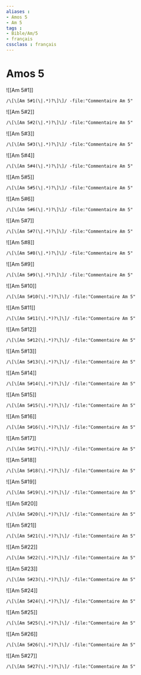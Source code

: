 ```yaml
---
aliases : 
- Amos 5
- Am 5
tags : 
- Bible/Am/5
- français
cssclass : français
---
```


# Amos 5

![[Am 5#1]]

```query
/\[\[Am 5#1(\|.*)?\]\]/ -file:"Commentaire Am 5"
```

![[Am 5#2]]

```query
/\[\[Am 5#2(\|.*)?\]\]/ -file:"Commentaire Am 5"
```

![[Am 5#3]]

```query
/\[\[Am 5#3(\|.*)?\]\]/ -file:"Commentaire Am 5"
```

![[Am 5#4]]

```query
/\[\[Am 5#4(\|.*)?\]\]/ -file:"Commentaire Am 5"
```

![[Am 5#5]]

```query
/\[\[Am 5#5(\|.*)?\]\]/ -file:"Commentaire Am 5"
```

![[Am 5#6]]

```query
/\[\[Am 5#6(\|.*)?\]\]/ -file:"Commentaire Am 5"
```

![[Am 5#7]]

```query
/\[\[Am 5#7(\|.*)?\]\]/ -file:"Commentaire Am 5"
```

![[Am 5#8]]

```query
/\[\[Am 5#8(\|.*)?\]\]/ -file:"Commentaire Am 5"
```

![[Am 5#9]]

```query
/\[\[Am 5#9(\|.*)?\]\]/ -file:"Commentaire Am 5"
```

![[Am 5#10]]

```query
/\[\[Am 5#10(\|.*)?\]\]/ -file:"Commentaire Am 5"
```

![[Am 5#11]]

```query
/\[\[Am 5#11(\|.*)?\]\]/ -file:"Commentaire Am 5"
```

![[Am 5#12]]

```query
/\[\[Am 5#12(\|.*)?\]\]/ -file:"Commentaire Am 5"
```

![[Am 5#13]]

```query
/\[\[Am 5#13(\|.*)?\]\]/ -file:"Commentaire Am 5"
```

![[Am 5#14]]

```query
/\[\[Am 5#14(\|.*)?\]\]/ -file:"Commentaire Am 5"
```

![[Am 5#15]]

```query
/\[\[Am 5#15(\|.*)?\]\]/ -file:"Commentaire Am 5"
```

![[Am 5#16]]

```query
/\[\[Am 5#16(\|.*)?\]\]/ -file:"Commentaire Am 5"
```

![[Am 5#17]]

```query
/\[\[Am 5#17(\|.*)?\]\]/ -file:"Commentaire Am 5"
```

![[Am 5#18]]

```query
/\[\[Am 5#18(\|.*)?\]\]/ -file:"Commentaire Am 5"
```

![[Am 5#19]]

```query
/\[\[Am 5#19(\|.*)?\]\]/ -file:"Commentaire Am 5"
```

![[Am 5#20]]

```query
/\[\[Am 5#20(\|.*)?\]\]/ -file:"Commentaire Am 5"
```

![[Am 5#21]]

```query
/\[\[Am 5#21(\|.*)?\]\]/ -file:"Commentaire Am 5"
```

![[Am 5#22]]

```query
/\[\[Am 5#22(\|.*)?\]\]/ -file:"Commentaire Am 5"
```

![[Am 5#23]]

```query
/\[\[Am 5#23(\|.*)?\]\]/ -file:"Commentaire Am 5"
```

![[Am 5#24]]

```query
/\[\[Am 5#24(\|.*)?\]\]/ -file:"Commentaire Am 5"
```

![[Am 5#25]]

```query
/\[\[Am 5#25(\|.*)?\]\]/ -file:"Commentaire Am 5"
```

![[Am 5#26]]

```query
/\[\[Am 5#26(\|.*)?\]\]/ -file:"Commentaire Am 5"
```

![[Am 5#27]]

```query
/\[\[Am 5#27(\|.*)?\]\]/ -file:"Commentaire Am 5"
```


